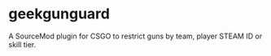 # geekgunguard
A SourceMod plugin for CSGO to restrict guns by team, player STEAM ID or skill tier.
